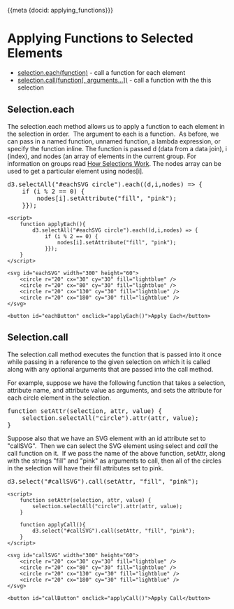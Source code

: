 {{meta {docid: applying_functions}}}

<style>
    button{
        display: inline;
        vertical-align: middle;
    }
    svg {
        display: inline-block;
        vertical-align: middle;
    }
    .lightblue {
        fill: lightblue;
    }
    .pink {
        fill: pink;
    }
    #pink {
        fill: pink;
    }
    .box {
        display: inline-block;
        vertical-align: middle;
        width: 50px;
        height: 50px;
        text-align: center;
        line-height: 50px;
        margin: 15px;
        border: 0;
        padding: 0;
    }
    .circle {
        border-radius: 25px;
    }
    .blue-box {
        background-color: lightblue;
    }
    .pink-box {
        background-color: pink;
    }
</style>
<script src="https://d3js.org/d3.v4.min.js"></script>

# Applying Functions to Selected Elements

+ [selection.each(function)](https://github.com/d3/d3-selection/blob/master/README.md#selection_each) - call a function for each element
+ [selection.call(function[, arguments...])](https://github.com/d3/d3-selection/blob/master/README.md#selection_call) - call a function with the this selection


## Selection.each

The selection.each method allows us to apply a function to each element in the selection in order.  The argument to each is a function.  As before, we can pass in a named function, unnamed function, a lambda expression, or specify the function inline. The function is passed d (data from a data join), i (index), and nodes (an array of elements in the current group. For information on groups read [How Selections Work](https://bost.ocks.org/mike/selection/). The nodes array can be used to get a particular element using nodes[i].

<pre>
d3.selectAll("#eachSVG circle").each((d,i,nodes) => {
    if (i % 2 == 0) {
        nodes[i].setAttribute("fill", "pink");
    }});
</pre>

```
<script>
    function applyEach(){
        d3.selectAll("#eachSVG circle").each((d,i,nodes) => {
            if (i % 2 == 0) {
                nodes[i].setAttribute("fill", "pink");
            }});
    }
</script>

<svg id="eachSVG" width="300" height="60">
    <circle r="20" cx="30" cy="30" fill="lightblue" />
    <circle r="20" cx="80" cy="30" fill="lightblue" />
    <circle r="20" cx="130" cy="30" fill="lightblue" />
    <circle r="20" cx="180" cy="30" fill="lightblue" />
</svg>

<button id="eachButton" onclick="applyEach()">Apply Each</button>
```

## Selection.call

The selection.call method executes the function that is passed into it once while passing in a reference to the given selection on which it is called along with any optional arguments that are passed into the call method.

For example, suppose we have the following function that takes a selection, attribute name, and attribute value as arguments, and sets the attribute for each circle element in the selection.

<pre>
function setAttr(selection, attr, value) {
    selection.selectAll("circle").attr(attr, value);
}
</pre>

Suppose also that we have an SVG element with an id attribute set to "callSVG".  Then we can select the SVG element using select and *call* the call function on it.  If we pass the name of the above function, setAttr, along with the strings "fill" and "pink" as arguments to call, then all of the circles in the selection will have their fill attributes set to pink.

<pre>
d3.select("#callSVG").call(setAttr, "fill", "pink");
</pre>

```
<script>
    function setAttr(selection, attr, value) {
        selection.selectAll("circle").attr(attr, value);
    }

    function applyCall(){
        d3.select("#callSVG").call(setAttr, "fill", "pink");
    }
</script>

<svg id="callSVG" width="300" height="60">
    <circle r="20" cx="30" cy="30" fill="lightblue" />
    <circle r="20" cx="80" cy="30" fill="lightblue" />
    <circle r="20" cx="130" cy="30" fill="lightblue" />
    <circle r="20" cx="180" cy="30" fill="lightblue" />
</svg>

<button id="callButton" onclick="applyCall()">Apply Call</button>
```
